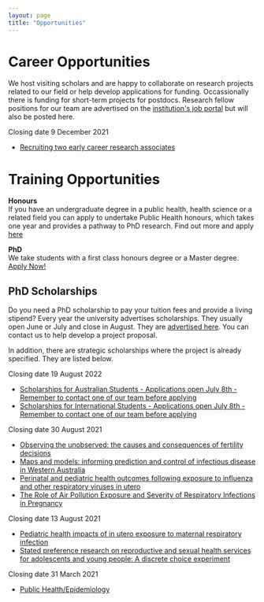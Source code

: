 ```yaml
---
layout: page
title: "Opportunities"
---
```


#  Career Opportunities

We host visiting scholars and are happy to collaborate on research projects related to our field or help develop applications for funding. Occassionally there is funding for short-term projects for postdocs. Research fellow positions for our team are advertised on the [institution's job portal](http://staff.curtin.edu.au/job-vacancies/#linkid=um-about-jobs-at-curtin-see-job-vacancies) but will also be posted here.

Closing date 9 December 2021
* [Recruiting two early career research associates](http://staff.curtin.edu.au/job-vacancies/?ja-job=401044)  

# Training Opportunities

**Honours**  
If you have an undergraduate degree in a public health, health science or a related field you can apply to undertake Public Health honours, which takes one year and provides a pathway to PhD research. Find out more and apply [here](
https://study.curtin.edu.au/offering/course-ug-public-health-honours-major-bsc-health-hons--mjrh-phlth)

**PhD**  
We take students with a first class honours degree or a Master degree. [Apply Now!](https://apply.curtin.edu.au/before-you-start?spkCode=DR-PUBHL)

## PhD Scholarships

Do you need a PhD scholarship to pay your tuition fees and provide a living stipend? Every year the university advertises scholarships. They usually open June or July and close in August. They are [advertised here](https://scholarships.curtin.edu.au/). You can contact us to help develop a project proposal. 

In addition, there are strategic scholarships where the project is already specified. They are listed below.

Closing date 19 August 2022
* [Scholarships for Australian Students - Applications open July 8th - Remember to contact one of our team before applying](https://scholarships.curtin.edu.au/hdr-scholarships-funding/rtp-policy/)
* [Scholarships for International Students - Applications open July 8th - Remember to contact one of our team before applying](https://scholarships.curtin.edu.au/hdr-scholarships-funding/curtin-strategic-scholarships/)

Closing date 30 August 2021  
* [Observing the unobserved: the causes and consequences of fertility decisions](https://scholarships.curtin.edu.au/Scholarship/?id=5288)  
* [Maps and models: informing prediction and control of infectious disease in Western Australia](https://scholarships.curtin.edu.au/Scholarship/?id=5345)  
* [Perinatal and pediatric health outcomes following exposure to influenza and other respiratory viruses in utero](https://scholarships.curtin.edu.au/Scholarship/?id=5408)  
* [The Role of Air Pollution Exposure and Severity of Respiratory Infections in Pregnancy](https://scholarships.curtin.edu.au/Scholarship/?id=5507)  

Closing date 13 August 2021  
* [Pediatric health impacts of in utero exposure to maternal respiratory infection](https://scholarships.curtin.edu.au/Scholarship/?id=5503)  
* [Stated preference research on reproductive and sexual health services for adolescents and young people: A discrete choice experiment](https://scholarships.curtin.edu.au/Scholarship/?id=5511)  

Closing date 31 March 2021  
* [Public Health/Epidemiology](https://scholarships.curtin.edu.au/Scholarship/?id=4783)
